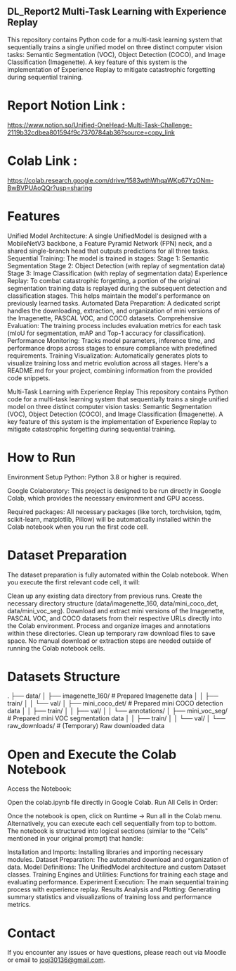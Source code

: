 ## DL_Report2 Multi-Task Learning with Experience Replay

This repository contains Python code for a multi-task learning system that sequentially trains a single unified model on three distinct computer vision tasks: Semantic Segmentation (VOC), Object Detection (COCO), and Image Classification (Imagenette). A key feature of this system is the implementation of Experience Replay to mitigate catastrophic forgetting during sequential training.

# Report Notion Link :

https://www.notion.so/Unified-OneHead-Multi-Task-Challenge-2119b32cdbea801594f9c7370784ab36?source=copy_link

# Colab Link :

https://colab.research.google.com/drive/1583wthWhqaWKp67YzONm-BwBVPUAoQQr?usp=sharing

# Features

Unified Model Architecture: A single UnifiedModel is designed with a MobileNetV3 backbone, a Feature Pyramid Network (FPN) neck, and a shared single-branch head that outputs predictions for all three tasks.
Sequential Training: The model is trained in stages:
Stage 1: Semantic Segmentation
Stage 2: Object Detection (with replay of segmentation data)
Stage 3: Image Classification (with replay of segmentation data)
Experience Replay: To combat catastrophic forgetting, a portion of the original segmentation training data is replayed during the subsequent detection and classification stages. This helps maintain the model's performance on previously learned tasks.
Automated Data Preparation: A dedicated script handles the downloading, extraction, and organization of mini versions of the Imagenette, PASCAL VOC, and COCO datasets.
Comprehensive Evaluation: The training process includes evaluation metrics for each task (mIoU for segmentation, mAP and Top-1 accuracy for classification).
Performance Monitoring: Tracks model parameters, inference time, and performance drops across stages to ensure compliance with predefined requirements.
Training Visualization: Automatically generates plots to visualize training loss and metric evolution across all stages.
Here's a README.md for your project, combining information from the provided code snippets.

Multi-Task Learning with Experience Replay
This repository contains Python code for a multi-task learning system that sequentially trains a single unified model on three distinct computer vision tasks: Semantic Segmentation (VOC), Object Detection (COCO), and Image Classification (Imagenette). A key feature of this system is the implementation of Experience Replay to mitigate catastrophic forgetting during sequential training.

#  How to Run

Environment Setup
Python: Python 3.8 or higher is required.

Google Colaboratory: This project is designed to be run directly in Google Colab, which provides the necessary environment and GPU access.

Required packages: All necessary packages (like torch, torchvision, tqdm, scikit-learn, matplotlib, Pillow) will be automatically installed within the Colab notebook when you run the first code cell.

# Dataset Preparation
The dataset preparation is fully automated within the Colab notebook. When you execute the first relevant code cell, it will:

Clean up any existing data directory from previous runs.
Create the necessary directory structure (data/imagenette_160, data/mini_coco_det, data/mini_voc_seg).
Download and extract mini versions of the Imagenette, PASCAL VOC, and COCO datasets from their respective URLs directly into the Colab environment.
Process and organize images and annotations within these directories.
Clean up temporary raw download files to save space.
No manual download or extraction steps are needed outside of running the Colab notebook cells.

# Datasets Structure
.
├── data/
│   ├── imagenette_160/             # Prepared Imagenette data
│   │   ├── train/
│   │   └── val/
│   ├── mini_coco_det/            # Prepared mini COCO detection data
│   │   ├── train/
│   │   ├── val/
│   │   └── annotations/
│   ├── mini_voc_seg/             # Prepared mini VOC segmentation data
│   │   ├── train/
│   │   └── val/
│   └── raw_downloads/            # (Temporary) Raw downloaded data

# Open and Execute the Colab Notebook
Access the Notebook:

Open the colab.ipynb file directly in Google Colab.
Run All Cells in Order:

Once the notebook is open, click on Runtime -> Run all in the Colab menu.
Alternatively, you can execute each cell sequentially from top to bottom.
The notebook is structured into logical sections (similar to the "Cells" mentioned in your original prompt) that handle:

Installation and Imports: Installing libraries and importing necessary modules.
Dataset Preparation: The automated download and organization of data.
Model Definitions: The UnifiedModel architecture and custom Dataset classes.
Training Engines and Utilities: Functions for training each stage and evaluating performance.
Experiment Execution: The main sequential training process with experience replay.
Results Analysis and Plotting: Generating summary statistics and visualizations of training loss and performance metrics.

# Contact
If you encounter any issues or have questions, please reach out via Moodle or email to jooj30136@gmail.com.
